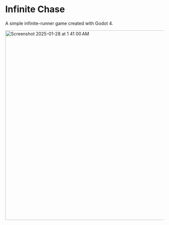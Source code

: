 # Infinite Chase
A simple infinite-runner game created with Godot 4.

<img width="600" alt="Screenshot 2025-01-28 at 1 41 00 AM" src="https://github.com/user-attachments/assets/aeb1e8fd-3e9e-4549-a93f-eadbcbb926ba" />
